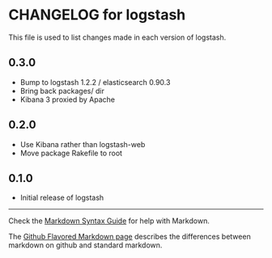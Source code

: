 CHANGELOG for logstash
======================

This file is used to list changes made in each version of logstash.

0.3.0
-----

* Bump to logstash 1.2.2 / elasticsearch 0.90.3
* Bring back packages/ dir
* Kibana 3 proxied by Apache

0.2.0
-----

* Use Kibana rather than logstash-web
* Move package Rakefile to root

0.1.0
-----

* Initial release of logstash

- - -
Check the [Markdown Syntax Guide](http://daringfireball.net/projects/markdown/syntax) for help with Markdown.

The [Github Flavored Markdown page](http://github.github.com/github-flavored-markdown/) describes the differences between markdown on github and standard markdown.
